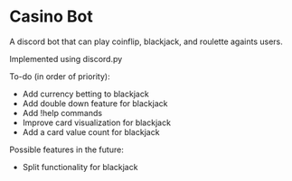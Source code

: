 # Casino Bot
A discord bot that can play coinflip, blackjack, and roulette againts users. 

Implemented using discord.py

To-do (in order of priority):
- Add currency betting to blackjack
- Add double down feature for blackjack
- Add !help commands
- Improve card visualization for blackjack
- Add a card value count for blackjack

Possible features in the future:
- Split functionality for blackjack

